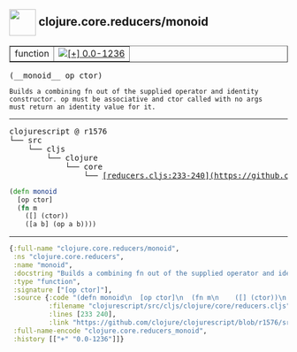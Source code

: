 ## <img width="48px" valign="middle" src="http://i.imgur.com/Hi20huC.png"> clojure.core.reducers/monoid

 <table border="1">
<tr>
<td>function</td>
<td><a href="https://github.com/cljsinfo/api-refs/tree/0.0-1236"><img valign="middle" alt="[+] 0.0-1236" src="https://img.shields.io/badge/+-0.0--1236-lightgrey.svg"></a> </td>
</tr>
</table>

 <samp>
(__monoid__ op ctor)<br>
</samp>

```
Builds a combining fn out of the supplied operator and identity
constructor. op must be associative and ctor called with no args
must return an identity value for it.
```

---

 <pre>
clojurescript @ r1576
└── src
    └── cljs
        └── clojure
            └── core
                └── <ins>[reducers.cljs:233-240](https://github.com/clojure/clojurescript/blob/r1576/src/cljs/clojure/core/reducers.cljs#L233-L240)</ins>
</pre>

```clj
(defn monoid
  [op ctor]
  (fn m
    ([] (ctor))
    ([a b] (op a b))))
```


---

```clj
{:full-name "clojure.core.reducers/monoid",
 :ns "clojure.core.reducers",
 :name "monoid",
 :docstring "Builds a combining fn out of the supplied operator and identity\nconstructor. op must be associative and ctor called with no args\nmust return an identity value for it.",
 :type "function",
 :signature ["[op ctor]"],
 :source {:code "(defn monoid\n  [op ctor]\n  (fn m\n    ([] (ctor))\n    ([a b] (op a b))))",
          :filename "clojurescript/src/cljs/clojure/core/reducers.cljs",
          :lines [233 240],
          :link "https://github.com/clojure/clojurescript/blob/r1576/src/cljs/clojure/core/reducers.cljs#L233-L240"},
 :full-name-encode "clojure.core.reducers_monoid",
 :history [["+" "0.0-1236"]]}

```
